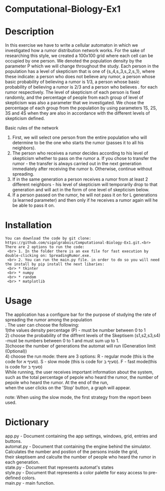 # Computational-Biology-Ex1

# Description
In this exercise we have to write a cellular automaton in which we investigated how a rumor distribution network works.
For the sake of researching this style, we created a 100x100 grid where each cell can be occupied by one person.
We denoted the population density by the parameter P which we will change throughout the study.
Each person in the population has a level of skepticism that is one of {s_4,s_3,s_2,s_1}, 
where these indicate: a person who does not believe any rumor, a person whose basic probability of believing a rumor is 1/3,
a person whose basic probability of believing a rumor is 2/3 and a person who believes .
for each rumor respectively.
The level of skepticism of each person is fixed randomly, and the percentage of people from each group of level of 
skepticism was also a parameter that we investigated. We chose the percentage of each group from the population by
using parameters 1S, 2S, 3S and 4S when they are also in accordance with the different levels of skepticism defined.

Basic rules of the network
1. First, we will select one person from the entire population who will determine to be the one who starts the rumor (passes it to all his neighbors).
2. The person who receives a rumor decides according to his level of skepticism whether to pass on the rumor
    a. If you chose to transfer the rumor - the transfer is always carried out in the next generation immediately after receiving the rumor
    b. Otherwise, continue without spreading.
3. If in the same generation a person receives a rumor from at least 2 different neighbors - his level of skepticism will temporarily drop
   to that generation and will act in the form of one level of skepticism below.
4. If a person passed on the rumor, he will not pass it on for L generations (a learned parameter) and then only if he receives a rumor 
   again will he be able to pass it on.
  
# Installation
    You can download the code by git clone: https://github.com/sigalgrabois/Computational-Biology-Ex1.git.<br>
    There are 2 options to run the code:
     <br> 1. In the folder there is an exe file for fast execution by double-clicking on: SpreadingRumor.exe.
     <br> 2. You can run the main.py file. in order to do so you will need the install by pip install the next libaries:
     <br> * tkinter
     <br> * numpy
     <br> * random
     <br> * matplotlib
    
# Usage
 The application has a configure bar for the purpose of studying the rate of spreading the rumor among the population<br>. The user can choose the following:<br>
 1)the values density percentage (P) - must be number between 0 to 1 <br>2) choose the probability of the diffrent levels of the Skeptisem (s1,s2,s3,s4) -must be numbers between 0 to 1 and must sum up to 1. <br>3)choose the number of generations the automat will run (Generation limit (Optional)) <br>4) choose the run mode: there are 3 options: R - regular mode (this is the code for סעיף א). S - slow mode (this is code for סעיף ב). F - fast mode(this is code for סעיף ב) 
    <br>While running, the user receives important information about the system, such as the total percentage of pepole who heard the rumor, the number of pepole who heard the rumor. At the end of the run, <br>when the user clicks on the 'Stop' button, a graph will appear.

note: When using the slow mode, the first strategy from the report been used.

# Dictionary
app.py - Document containing the app settings, windows, grid, entries and buttons.
<br>
automat.py - Document that containing the engine behind the simulator. Calculates the number and postion of the persons inside the grid,<br> their skeptisem and calculte the number of people who heard the rumor in each generation.
<br>
state.py - Document that represents automat's states
<br>
style.py - Document that represents a color palette for easy access to pre-defined colors.
<br>
main.py - main function.
